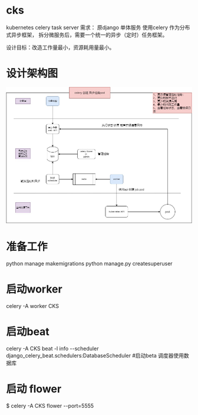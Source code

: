 # cks
kubernetes celery task server
需求： 原django 单体服务 使用celery 作为分布式异步框架， 拆分微服务后，需要一个统一的异步（定时）任务框架。

设计目标：改造工作量最小，资源耗用量最小。

# 设计架构图
![celery](./celery-kubernetes异步任务框架.jpg)
# 准备工作
python manage makemigrations 
python manage.py createsuperuser
# 启动worker
celery  -A worker CKS

# 启动beat
celery -A CKS beat -l info --scheduler django_celery_beat.schedulers:DatabaseScheduler  #启动beta 调度器使用数据库

# 启动 flower
$ celery -A CKS flower --port=5555